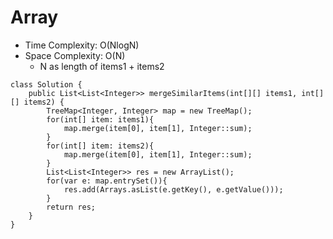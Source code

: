 # Array
* Time Complexity: O(NlogN)
* Space Complexity: O(N)
	* N as length of items1 + items2
```
class Solution {
    public List<List<Integer>> mergeSimilarItems(int[][] items1, int[][] items2) {
        TreeMap<Integer, Integer> map = new TreeMap();
        for(int[] item: items1){
            map.merge(item[0], item[1], Integer::sum);
        }
        for(int[] item: items2){
            map.merge(item[0], item[1], Integer::sum);
        }
        List<List<Integer>> res = new ArrayList();
        for(var e: map.entrySet()){
            res.add(Arrays.asList(e.getKey(), e.getValue()));
        }
        return res;
    }
}
```